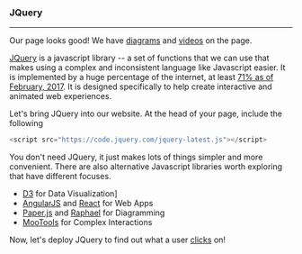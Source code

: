 ### JQuery

---

Our page looks good! We have [diagrams](svg.md) and [videos](video.md) on the page. 

[JQuery](http://jquery.com) is a javascript library -- a set of functions that we can use that makes using a complex and inconsistent language like Javascript easier. It is implemented by a huge percentage of the internet, at least [71% as of February, 2017](https://w3techs.com/technologies/details/js-jquery/all/all). It is designed specifically to help create interactive and animated web experiences.

Let's bring JQuery into our website. At the head of your page, include the following

```js
<script src="https://code.jquery.com/jquery-latest.js"></script>
```

You don't need JQuery, it just makes lots of things simpler and more convenient. There are also alternative Javascript libraries worth exploring that have different focuses.

- [D3](http://d3js.org) for Data Visualization]
- [AngularJS](https://angularjs.org) and [React](https://facebook.github.io/react/) for Web Apps
- [Paper.js](http://paperjs.org) and [Raphael](http://dmitrybaranovskiy.github.io/raphael/) for Diagramming
- [MooTools](https://mootools.net) for Complex Interactions

Now, let's deploy JQuery to find out what a user [clicks](clicks.md) on!
